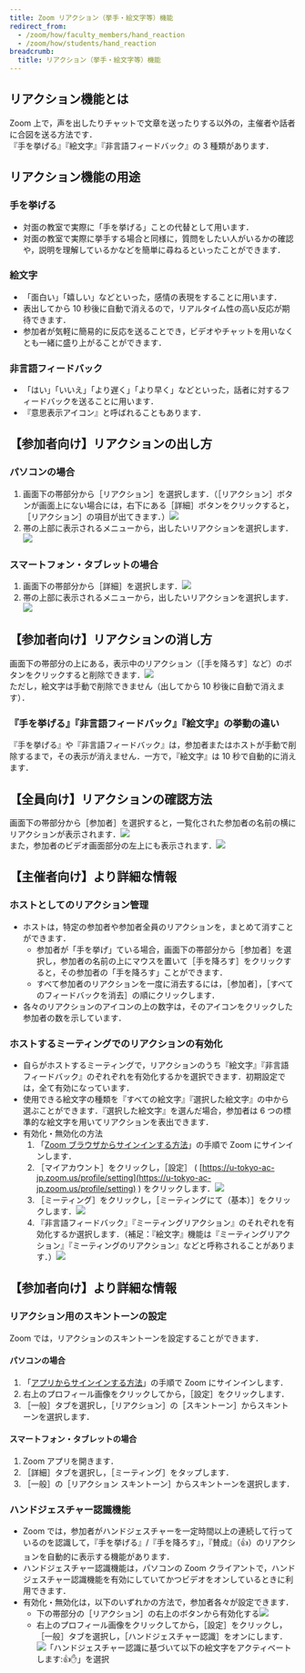 ```yaml
---
title: Zoom リアクション（挙手・絵文字等）機能
redirect_from:
  - /zoom/how/faculty_members/hand_reaction
  - /zoom/how/students/hand_reaction
breadcrumb:
  title: リアクション（挙手・絵文字等）機能
---
```


## リアクション機能とは

Zoom 上で，声を出したりチャットで文章を送ったりする以外の，主催者や話者に合図を送る方法です．  
『手を挙げる』『絵文字』『非言語フィードバック』の 3 種類があります．

## リアクション機能の用途

### 手を挙げる

- 対面の教室で実際に「手を挙げる」ことの代替として用います．
- 対面の教室で実際に挙手する場合と同様に，質問をしたい人がいるかの確認や，説明を理解しているかなどを簡単に尋ねるといったことができます．

### 絵文字

- 「面白い」「嬉しい」などといった，感情の表現をすることに用います．
- 表出してから 10 秒後に自動で消えるので，リアルタイム性の高い反応が期待できます．
- 参加者が気軽に簡易的に反応を送ることでき，ビデオやチャットを用いなくとも一緒に盛り上がることができます．

### 非言語フィードバック

- 「はい」「いいえ」「より遅く」「より早く」などといった，話者に対するフィードバックを送ることに用います．
- 『意思表示アイコン』と呼ばれることもあります．

## 【参加者向け】リアクションの出し方

### パソコンの場合

1. 画面下の帯部分から［リアクション］を選択します．（［リアクション］ボタンが画面上にない場合には，右下にある［詳細］ボタンをクリックすると，［リアクション］の項目が出てきます．）![](zoom_reaction_button.png)
2. 帯の上部に表示されるメニューから，出したいリアクションを選択します．![](zoom_each_reaction_button_pc.png)

### スマートフォン・タブレットの場合

1. 画面下の帯部分から［詳細］を選択します．![](zoom_details_button_mobile.png)
2. 帯の上部に表示されるメニューから，出したいリアクションを選択します．![](zoom_each_reaction_button_mobile.png)

## 【参加者向け】リアクションの消し方

画面下の帯部分の上にある，表示中のリアクション（［手を降ろす］など）のボタンをクリックすると削除できます．![](zoom_reaction_putting_down_hand.png)  
ただし，絵文字は手動で削除できません（出してから 10 秒後に自動で消えます）．

### 『手を挙げる』『非言語フィードバック』『絵文字』の挙動の違い

『手を挙げる』や『非言語フィードバック』は，参加者またはホストが手動で削除するまで，その表示が消えません．一方で，『絵文字』は 10 秒で自動的に消えます．

## 【全員向け】リアクションの確認方法

画面下の帯部分から［参加者］を選択すると，一覧化された参加者の名前の横にリアクションが表示されます．![](zoom_reaction_list.png)  
また，参加者のビデオ画面部分の左上にも表示されます．![](zoom_reaction_video.png)

## 【主催者向け】より詳細な情報

### ホストとしてのリアクション管理

- ホストは，特定の参加者や参加者全員のリアクションを，まとめて消すことができます．
  - 参加者が「手を挙げ」ている場合，画面下の帯部分から［参加者］を選択し，参加者の名前の上にマウスを置いて［手を降ろす］をクリックすると，その参加者の「手を降ろす」ことができます．
  - すべて参加者のリアクションを一度に消去するには，［参加者］，［すべてのフィードバックを消去］の順にクリックします．
- 各々のリアクションのアイコンの上の数字は，そのアイコンをクリックした参加者の数を示しています．

### ホストするミーティングでのリアクションの有効化

- 自らがホストするミーティングで，リアクションのうち『絵文字』『非言語フィードバック』のぞれぞれを有効化するかを選択できます．初期設定では，全て有効になっています．
- 使用できる絵文字の種類を『すべての絵文字』『選択した絵文字』の中から選ぶことができます．『選択した絵文字』を選んだ場合，参加者は 6 つの標準的な絵文字を用いてリアクションを表出できます．
- 有効化・無効化の方法
  1. 「[Zoom ブラウザからサインインする方法](/zoom/signin/#browser)」の手順で Zoom にサインインします．
  2. ［マイアカウント］をクリックし，［設定］ ( [https://u-tokyo-ac-jp.zoom.us/profile/setting](https://u-tokyo-ac-jp.zoom.us/profile/setting) ) をクリックします．![](zoom_reaction_host_setting.png)
  3. ［ミーティング］をクリックし，［ミーティングにて（基本）］をクリックします．![](zoom_reaction_meeting_basic_settings.png)
  4. 『非言語フィードバック』『ミーティングリアクション』のそれぞれを有効化するか選択します．（補足：『絵文字』機能は『ミーティングリアクション』『ミーティングのリアクション』などと呼称されることがあります．）![](zoom_reaction_activate_from_browser.png)

## 【参加者向け】より詳細な情報

### リアクション用のスキントーンの設定

Zoom では，リアクションのスキントーンを設定することができます．

#### パソコンの場合

1. 「[アプリからサインインする方法](/zoom/signin/#app)」の手順で Zoom にサインインします．
2. 右上のプロフィール画像をクリックしてから，［設定］をクリックします．
3. ［一般］タブを選択し，［リアクション］の［スキントーン］からスキントーンを選択します．

#### スマートフォン・タブレットの場合

1. Zoom アプリを開きます．
2. ［詳細］タブを選択し，［ミーティング］をタップします．
3. ［一般］の［リアクション スキントーン］からスキントーンを選択します．

### ハンドジェスチャー認識機能

- Zoom では，参加者がハンドジェスチャーを一定時間以上の連続して行っているのを認識して，『手を挙げる』/『手を降ろす』，『賛成』（👍）のリアクションを自動的に表示する機能があります．
- ハンドジェスチャー認識機能は，パソコンの Zoom クライアントで，ハンドジェスチャー認識機能を有効にしていてかつビデオをオンしているときに利用できます．
- 有効化・無効化は，以下のいずれかの方法で，参加者各々が設定できます．
  - 下の帯部分の［リアクション］の右上のボタンから有効化する![](zoom_reaction_activate_gesture_from_lower_belt.png)
  - 右上のプロフィール画像をクリックしてから，［設定］をクリックし，［一般］タブを選択し，［ハンドジェスチャー認識］をオンにします．![「ハンドジェスチャー認識に基づいて以下の絵文字をアクティベートします:👍✋」を選択](zoom_reaction_activate_gesture_from_setting.png)
